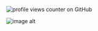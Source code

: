 ![profile views counter on GitHub](https://komarev.com/ghpvc/?username=vague2ly&color=284758)

![image alt](https://github.com/vague2ly/xann6ix/blob/c6ebc08039bf735a3670c044b5970d36c5e85638/Haruto%20from%20Coppelion_%20Yup.%20I%20officially%20have%20found%20my%20favorite%20character%20from%20this%20show_)

